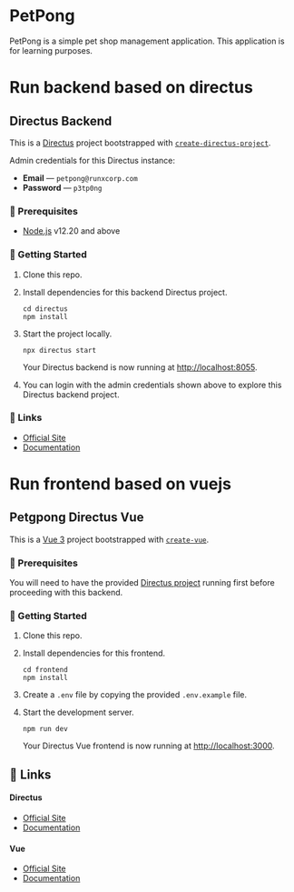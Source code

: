 # PetPong

PetPong is a simple pet shop management application. This application is for learning purposes. 

# Run backend based on directus

## Directus Backend

This is a [Directus](https://directus.io) project bootstrapped with [`create-directus-project`](https://github.com/directus/directus/tree/main/packages/create-directus-project).

Admin credentials for this Directus instance:

- **Email** — `petpong@runxcorp.com`
- **Password** — `p3tp0ng`
  
### 📌 Prerequisites

- [Node.js](https://nodejs.dev) v12.20 and above

### 🚀 Getting Started

1. Clone this repo.

2. Install dependencies for this backend Directus project.

   ```shell
   cd directus
   npm install
   ```

3. Start the project locally.

   ```shell
   npx directus start
   ```

   Your Directus backend is now running at <http://localhost:8055>.

4. You can login with the admin credentials shown above to explore this Directus backend project.

### 🔗 Links

- [Official Site](https://directus.io)
- [Documentation](https://docs.directus.io)


# Run frontend based on vuejs

## Petgpong Directus Vue 

This is a [Vue 3](https://v3.vuejs.org) project bootstrapped with [`create-vue`](https://github.com/vuejs/create-vue).

### 📌 Prerequisites

You will need to have the provided [Directus project](../directus) running first before proceeding with this backend.

### 🚀 Getting Started

1. Clone this repo.

2. Install dependencies for this frontend.

   ```shell
   cd frontend
   npm install
   ```

3. Create a `.env` file by copying the provided `.env.example` file.

4. Start the development server.

   ```shell
   npm run dev
   ```

   Your Directus Vue frontend is now running at <http://localhost:3000>.

## 🔗 Links

#### Directus

- [Official Site](https://directus.io)
- [Documentation](https://docs.directus.io)

#### Vue

- [Official Site](https://v3.vuejs.org)
- [Documentation](https://v3.vuejs.org/guide/introduction.html)

